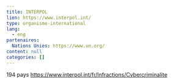 ```yaml
---
title: INTERPOL
lien: https://www.interpol.int/
type: organisme-international
lang:
  - eng
partenaires:
  Nations Unies: https://www.un.org/
content: null
categories: []
---
```

194 pays
https://www.interpol.int/fr/Infractions/Cybercriminalite
